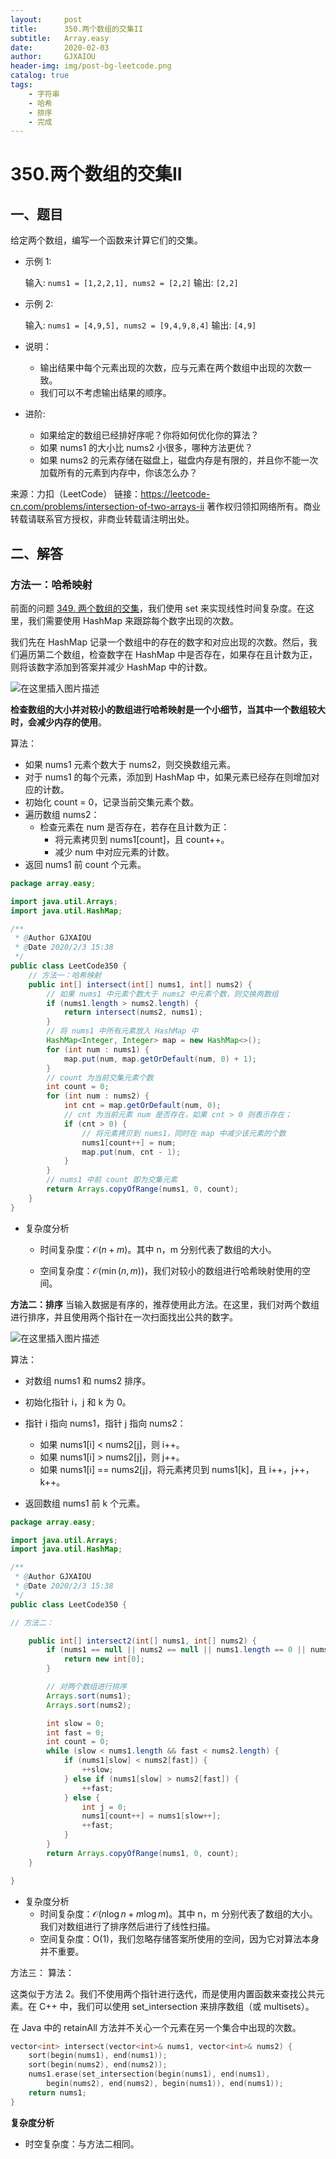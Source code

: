 ```yaml
---
layout:     post
title:      350.两个数组的交集II
subtitle:   Array.easy
date:       2020-02-03
author:     GJXAIOU
header-img: img/post-bg-leetcode.png
catalog: true
tags:
    - 字符串
    - 哈希
    - 排序 
	- 完成
---
```




# 350.两个数组的交集II

## 一、题目

给定两个数组，编写一个函数来计算它们的交集。

- 示例 1:

    输入: `nums1 = [1,2,2,1], nums2 = [2,2]`
    输出: `[2,2]`

- 示例 2:

    输入: `nums1 = [4,9,5], nums2 = [9,4,9,8,4]`
    输出: `[4,9]`

- 说明：
    - 输出结果中每个元素出现的次数，应与元素在两个数组中出现的次数一致。
    - 我们可以不考虑输出结果的顺序。

- 进阶:
    - 如果给定的数组已经排好序呢？你将如何优化你的算法？
    - 如果 nums1 的大小比 nums2 小很多，哪种方法更优？
    - 如果 nums2 的元素存储在磁盘上，磁盘内存是有限的，并且你不能一次加载所有的元素到内存中，你该怎么办？

来源：力扣（LeetCode）
链接：https://leetcode-cn.com/problems/intersection-of-two-arrays-ii
著作权归领扣网络所有。商业转载请联系官方授权，非商业转载请注明出处。

## 二、解答

### 方法一：哈希映射

前面的问题 [349. 两个数组的交集](https://leetcode-cn.com/problems/intersection-of-two-arrays/)，我们使用 set 来实现线性时间复杂度。在这里，我们需要使用 HashMap 来跟踪每个数字出现的次数。

我们先在 HashMap 记录一个数组中的存在的数字和对应出现的次数。然后，我们遍历第二个数组，检查数字在 HashMap 中是否存在，如果存在且计数为正，则将该数字添加到答案并减少 HashMap 中的计数。

![在这里插入图片描述](350.%E4%B8%A4%E4%B8%AA%E6%95%B0%E7%BB%84%E7%9A%84%E4%BA%A4%E9%9B%86II.resource/aHR0cHM6Ly9waWMubGVldGNvZGUtY24uY29tL0ZpZ3VyZXMvMzUwLzM1MF9hcHByb2FjaDEtdjIucG5n.jpg)

**检查数组的大小并对较小的数组进行哈希映射是一个小细节，当其中一个数组较大时，会减少内存的使用**。

算法：

- 如果 nums1 元素个数大于 nums2，则交换数组元素。
- 对于 nums1 的每个元素，添加到 HashMap  中，如果元素已经存在则增加对应的计数。
- 初始化 count = 0，记录当前交集元素个数。
- 遍历数组 nums2：
    - 检查元素在 num 是否存在，若存在且计数为正：
        - 将元素拷贝到 nums1[count]，且 count++。
        - 减少 num 中对应元素的计数。
- 返回 nums1 前 count 个元素。

```java
package array.easy;

import java.util.Arrays;
import java.util.HashMap;

/**
 * @Author GJXAIOU
 * @Date 2020/2/3 15:38
 */
public class LeetCode350 {
    // 方法一：哈希映射
    public int[] intersect(int[] nums1, int[] nums2) {
        // 如果 nums1 中元素个数大于 nums2 中元素个数，则交换两数组
        if (nums1.length > nums2.length) {
            return intersect(nums2, nums1);
        }
        // 将 nums1 中所有元素放入 HashMap 中
        HashMap<Integer, Integer> map = new HashMap<>();
        for (int num : nums1) {
            map.put(num, map.getOrDefault(num, 0) + 1);
        }
        // count 为当前交集元素个数
        int count = 0;
        for (int num : nums2) {
            int cnt = map.getOrDefault(num, 0);
            // cnt 为当前元素 num 是否存在，如果 cnt > 0 则表示存在；
            if (cnt > 0) {
                // 将元素拷贝到 nums1，同时在 map 中减少该元素的个数
                nums1[count++] = num;
                map.put(num, cnt - 1);
            }
        }
        // nums1 中前 count 即为交集元素
        return Arrays.copyOfRange(nums1, 0, count);
    }
}

```

- 复杂度分析
    - 时间复杂度：$\mathcal{O}(n + m)$。其中 n，m 分别代表了数组的大小。

    - 空间复杂度：$\mathcal{O}(\min(n, m))$，我们对较小的数组进行哈希映射使用的空间。

        

**方法二：排序**
当输入数据是有序的，推荐使用此方法。在这里，我们对两个数组进行排序，并且使用两个指针在一次扫面找出公共的数字。

![在这里插入图片描述](https://imgconvert.csdnimg.cn/aHR0cHM6Ly9waWMubGVldGNvZGUtY24uY29tL0ZpZ3VyZXMvMzUwLzM1MF9hcHByb2FjaDItdjIucG5n?x-oss-process=image/format,png)

算法：

- 对数组 nums1 和 nums2 排序。

- 初始化指针 i，j 和 k 为 0。

- 指针 i 指向 nums1，指针 j 指向 nums2：
    - 如果 nums1[i] < nums2[j]，则 i++。
    - 如果 nums1[i] > nums2[j]，则 j++。
    - 如果 nums1[i] == nums2[j]，将元素拷贝到 nums1[k]，且 i++，j++，k++。
- 返回数组 nums1 前 k 个元素。

```java
package array.easy;

import java.util.Arrays;
import java.util.HashMap;

/**
 * @Author GJXAIOU
 * @Date 2020/2/3 15:38
 */
public class LeetCode350 {

// 方法二：

    public int[] intersect2(int[] nums1, int[] nums2) {
        if (nums1 == null || nums2 == null || nums1.length == 0 || nums2.length == 0) {
            return new int[0];
        }

        // 对两个数组进行排序
        Arrays.sort(nums1);
        Arrays.sort(nums2);

        int slow = 0;
        int fast = 0;
        int count = 0;
        while (slow < nums1.length && fast < nums2.length) {
            if (nums1[slow] < nums2[fast]) {
                ++slow;
            } else if (nums1[slow] > nums2[fast]) {
                ++fast;
            } else {
                int j = 0;
                nums1[count++] = nums1[slow++];
                ++fast;
            }
        }
        return Arrays.copyOfRange(nums1, 0, count);
    }

}

```

- 复杂度分析
    - 时间复杂度：$\mathcal{O}(n\log{n} + m\log{m})$。其中 n，m 分别代表了数组的大小。我们对数组进行了排序然后进行了线性扫描。
    - 空间复杂度：O(1)，我们忽略存储答案所使用的空间，因为它对算法本身并不重要。

方法三：
算法：

这类似于方法 2。我们不使用两个指针进行迭代，而是使用内置函数来查找公共元素。在 C++ 中，我们可以使用 set_intersection 来排序数组（或 multisets）。

在 Java 中的 retainAll 方法并不关心一个元素在另一个集合中出现的次数。

```c++
vector<int> intersect(vector<int>& nums1, vector<int>& nums2) {
    sort(begin(nums1), end(nums1));
    sort(begin(nums2), end(nums2));
    nums1.erase(set_intersection(begin(nums1), end(nums1), 
        begin(nums2), end(nums2), begin(nums1)), end(nums1));
    return nums1;
}
```

**复杂度分析**

- 时空复杂度：与方法二相同。